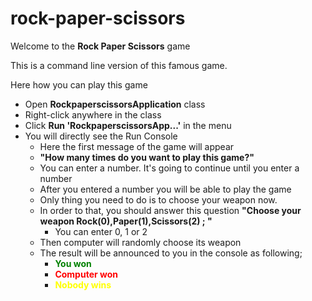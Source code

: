 # rock-paper-scissors

Welcome to the **Rock Paper Scissors** game

This is a command line version of this famous game. 

Here how you can play this game
* Open **RockpaperscissorsApplication** class
* Right-click anywhere in the class
* Click **Run 'RockpaperscissorsApp...'** in the menu
* You will directly see the Run Console
    * Here the first message of the game will appear
    * **"How many times do you want to play this game?"**
    * You can enter a number. It's going to continue until you enter a number
    * After you entered a number you will be able to play the game 
    * Only thing you need to do is to choose your weapon now. 
    * In order to that, you should answer this question **"Choose your weapon Rock(0),Paper(1),Scissors(2) ; "**
       * You can enter 0, 1 or 2
    * Then computer will randomly choose its weapon
    * The result will be announced to you in the console as following;
        * <b style='color:green'>You won</b>
        * <b style='color:red'>Computer won</b>
        * <b style='color:yellow'>Nobody wins</b>